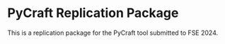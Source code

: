 # PyCraft Replication Package

This is a replication package for the PyCraft tool submitted to FSE 2024.